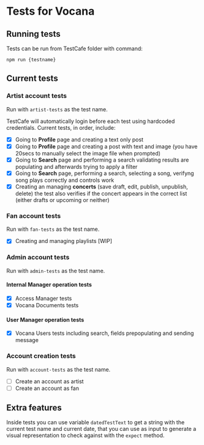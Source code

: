 # Tests for Vocana

## Running tests
Tests can be run from TestCafe folder with command:

```
npm run {testname}
```

## Current tests

### Artist account tests
Run with `artist-tests` as the test name.

TestCafe will automatically login before each test using hardcoded credentials.
Current tests, in order, include:
- [x] Going to **Profile** page and creating a text only post
- [x] Going to **Profile** page and creating a post with text and image (you have 20secs to manually select the image file when prompted)
- [x] Going to **Search** page and performing a search validating results are populating and afterwards trying to apply a filter
- [x] Going to **Search** page, performing a search, selecting a song, verifyng song plays correctly and controls work
- [x] Creating an managing **concerts** (save draft, edit, publish, unpublish, delete) the test also verifies if the concert appears in the correct list (either drafts or upcoming or neither)

### Fan account tests
Run with `fan-tests` as the test name.

- [x] Creating and managing playlists [WIP]

### Admin account tests
Run with `admin-tests` as the test name.

#### Internal Manager operation tests
- [x] Access Manager tests
- [x] Vocana Documents tests

#### User Manager operation tests
- [x] Vocana Users tests including search, fields prepopulating and sending message

### Account creation tests
Run with `account-tests` as the test name.

- [ ] Create an account as artist
- [ ] Create an account as fan

## Extra features
Inside tests you can use variable `datedTestText` to get a string with the current test name and current date, that you can use as input to generate a visual representation to check against with the `expect` method.

